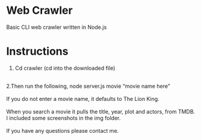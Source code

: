 # Web Crawler
Basic CLI web crawler written in Node.js

# Instructions
1. Cd crawler (cd into the downloaded file) <br><br>

2.Then run the following, node server.js movie “movie name here” <br><br>
If you do not enter a movie name, it defaults to The Lion King. <br><br>
When you search a movie it pulls the title, year, plot and actors, from TMDB. I included some screenshots in the img folder. <br><br>
If you have any questions please contact me.
